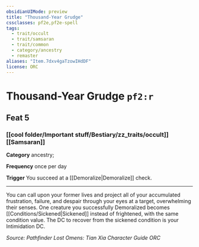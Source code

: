 ```yaml
---
obsidianUIMode: preview
title: "Thousand-Year Grudge"
cssclasses: pf2e,pf2e-spell
tags:
  - trait/occult
  - trait/samsaran
  - trait/common
  - category/ancestry
  - remaster
aliases: "Item.7dxv4gaTzowIHdDF"
license: ORC
---
```

# Thousand-Year Grudge `pf2:r`
## Feat 5
### [[cool folder/Important stuff/Bestiary/zz_traits/occult]][[Samsaran]]

**Category** ancestry; 




**Frequency** once per day

**Trigger** You succeed at a [[Demoralize|Demoralize]] check.

* * *

You can call upon your former lives and project all of your accumulated frustration, failure, and despair through your eyes at a target, overwhelming their senses. One creature you successfully Demoralized becomes [[Conditions/Sickened|Sickened]] instead of frightened, with the same condition value. The DC to recover from the sickened condition is your Intimidation DC.

*Source: Pathfinder Lost Omens: Tian Xia Character Guide*
*ORC*